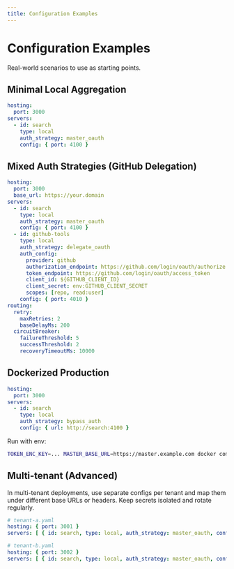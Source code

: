 ```yaml
---
title: Configuration Examples
---
```


# Configuration Examples

Real-world scenarios to use as starting points.

## Minimal Local Aggregation

```yaml
hosting:
  port: 3000
servers:
  - id: search
    type: local
    auth_strategy: master_oauth
    config: { port: 4100 }
```

## Mixed Auth Strategies (GitHub Delegation)

```yaml
hosting:
  port: 3000
  base_url: https://your.domain
servers:
  - id: search
    type: local
    auth_strategy: master_oauth
    config: { port: 4100 }
  - id: github-tools
    type: local
    auth_strategy: delegate_oauth
    auth_config:
      provider: github
      authorization_endpoint: https://github.com/login/oauth/authorize
      token_endpoint: https://github.com/login/oauth/access_token
      client_id: ${GITHUB_CLIENT_ID}
      client_secret: env:GITHUB_CLIENT_SECRET
      scopes: [repo, read:user]
    config: { port: 4010 }
routing:
  retry:
    maxRetries: 2
    baseDelayMs: 200
  circuitBreaker:
    failureThreshold: 5
    successThreshold: 2
    recoveryTimeoutMs: 10000
```

## Dockerized Production

```yaml
hosting:
  port: 3000
servers:
  - id: search
    type: local
    auth_strategy: bypass_auth
    config: { url: http://search:4100 }
```

Run with env:

```bash
TOKEN_ENC_KEY=... MASTER_BASE_URL=https://master.example.com docker compose up -d
```

## Multi-tenant (Advanced)

In multi-tenant deployments, use separate configs per tenant and map them under different base URLs or headers. Keep secrets isolated and rotate regularly.

```yaml
# tenant-a.yaml
hosting: { port: 3001 }
servers: [ { id: search, type: local, auth_strategy: master_oauth, config: { port: 4110 } } ]

# tenant-b.yaml
hosting: { port: 3002 }
servers: [ { id: search, type: local, auth_strategy: master_oauth, config: { port: 4120 } } ]
```

